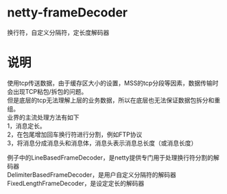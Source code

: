 # netty-frameDecoder
换行符，自定义分隔符，定长度解码器
# 说明
使用tcp传送数据，由于缓存区大小的设置，MSS的tcp分段等因素，数据传输时会出现TCP粘包/拆包的问题。<br>
但是底层的tcp无法理解上层的业务数据，所以在底层也无法保证数据包拆分和重组。<br>
业界的主流处理方法有如下<br>
1，消息定长。<br>
2，在包尾增加回车换行符进行分割，例如FTP协议<br>
3，将消息分成消息头和消息体，消息头表示消息总长度（或消息长度）<br>


例子中的LineBasedFrameDecoder，是netty提供专门用于处理换行符分割的解码器<br>
DelimiterBasedFrameDecoder，是用户自定义分隔符的解码器<br>
FixedLengthFrameDecoder，是设定定长的解码器
